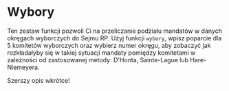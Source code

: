# Wybory
Ten zestaw funkcji pozwoli Ci na przeliczanie podziału mandatów w danych okręgach wyborczych do Sejmu RP.
Użyj funkcji `wybory`, wpisz poparcie dla 5 komitetów wyborczych oraz wybierz numer okręgu, aby zobaczyć jak rozkładałyby się w takiej sytuacji mandaty pomiędzy komitetami w zależności od zastosowanej metody: D'Honta, Sainte-Lague lub Hare-Niemeyera.

Szerszy opis wkrótce!